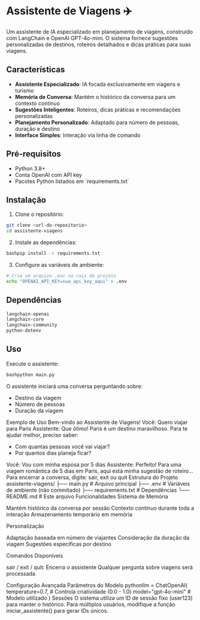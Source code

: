 # Assistente de Viagens ✈️
Um assistente de IA especializado em planejamento de viagens, construído com LangChain e OpenAI GPT-4o-mini. O sistema fornece sugestões personalizadas de destinos, roteiros detalhados e dicas práticas para suas viagens.

## Características

- **Assistente Especializado**: IA focada exclusivamente em viagens e turismo
- **Memória de Conversa**: Mantém o histórico da conversa para um contexto contínuo
- **Sugestões Inteligentes**: Roteiros, dicas práticas e recomendações personalizadas
- **Planejamento Personalizado**: Adaptado para número de pessoas, duração e destino
- **Interface Simples**: Interação via linha de comando

## Pré-requisitos

- Python 3.8+
- Conta OpenAI com API key
- Pacotes Python listados em ´requirements.txt´

## Instalação

1. Clone o repositório:

```bash
git clone <url-do-repositorio>
cd assistente-viagens
```

2. Instale as dependências:
```bash
bashpip install -r requirements.txt
```

3. Configure as variáveis de ambiente:


```bash
# Crie um arquivo .env na raiz do projeto
echo "OPENAI_API_KEY=sua_api_key_aqui" > .env
```

## Dependências
```txt
langchain-openai
langchain-core
langchain-community
python-dotenv
```

## Uso
Execute o assistente:
```bash
bashpython main.py
```

O assistente iniciará uma conversa perguntando sobre:

- Destino da viagem
- Número de pessoas
- Duração da viagem

Exemplo de Uso
Bem-vindo ao Assistente de Viagens!
Você: Quero viajar para Paris
Assistente: Que ótimo! Paris é um destino maravilhoso. Para te ajudar melhor, preciso saber:
- Com quantas pessoas você vai viajar?
- Por quantos dias planeja ficar?

Você: Vou com minha esposa por 5 dias
Assistente: Perfeito! Para uma viagem romântica de 5 dias em Paris, aqui está minha sugestão de roteiro...
Para encerrar a conversa, digite: sair, exit ou quit
Estrutura do Projeto
assistente-viagens/
├── main.py              # Arquivo principal
├── .env                 # Variáveis de ambiente (não commitado)
├── requirements.txt     # Dependências
└── README.md           # Este arquivo
Funcionalidades
Sistema de Memória

Mantém histórico da conversa por sessão
Contexto contínuo durante toda a interação
Armazenamento temporário em memória

Personalização

Adaptação baseada em número de viajantes
Consideração da duração da viagem
Sugestões específicas por destino

Comandos Disponíveis

sair / exit / quit: Encerra o assistente
Qualquer pergunta sobre viagens será processada

Configuração Avançada
Parâmetros do Modelo
pythonllm = ChatOpenAI(
    temperature=0.7,    # Controla criatividade (0.0 - 1.0)
    model="gpt-4o-mini" # Modelo utilizado
)
Sessões
O sistema utiliza um ID de sessão fixo (user123) para manter o histórico. Para múltiplos usuários, modifique a função iniciar_assistente() para gerar IDs únicos.